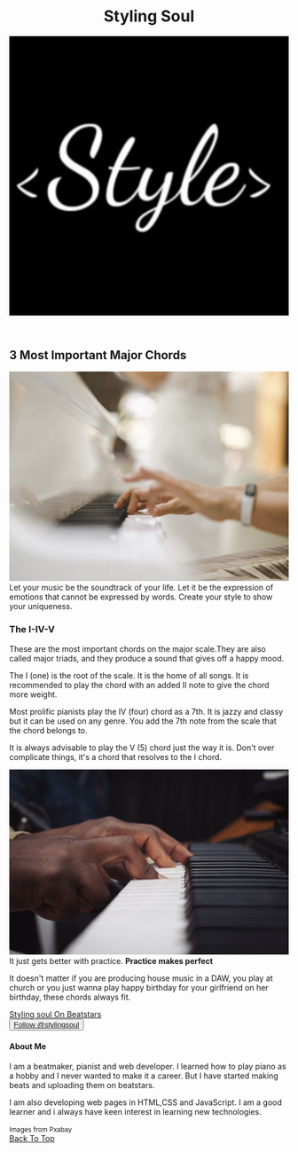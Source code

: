 <!DOCTYPE html>
<html>
<head>
   <meta name="viewport" content="width=device-width; initial-scale=1.0">
 
   <meta charset="UTF-8">
</head>
<body>
<header id="top">
<h1>Styling Soul</h1>
<img src="logo.jpg" id="logo">
</header>
<main>
<article>
<h2>3 Most Important Major Chords</h2>
<p>
<img src="piano2.jpg" class="photos">
Let your music be the soundtrack of your life.
Let it be the expression of emotions that
cannot be expressed by words. Create your style
to show your uniqueness.
</p>
<p>
<h3>The I-IV-V</h3>
These are the most important chords on the 
major scale.They are also called major triads, 
and they produce a sound that gives off a happy mood.
</p>
<p>
The I (one) is the root of the scale. It is the home 
of all songs. It is recommended to play the chord with an
added II note to give the chord more weight.
</p>
<p>
Most prolific pianists play the IV (four) chord as a 7th.
It is jazzy and classy but it can be used on any genre.
You add the 7th note from the scale that the chord belongs to.
</p>
<p>
It is always advisable to play the V (5) chord just the way it is.
Don't over complicate things, it's a chord that resolves to
the I chord.
</p>
<p>
<img src="piano.jpg" class="photos">
It just gets better with practice. <strong>Practice makes perfect</strong>
</p>
<p>
It doesn't matter if you are producing house music in a DAW, you play at church
or you just wanna play happy birthday for your girlfriend on her birthday, these 
chords always fit.
</p>
</article>
<aside id="ad">
<a href="https://beatstars.com/stylingsoul"><span id="bold-text">Styling soul On Beatstars</span> </a>
</aside>
</main>
<footer>
<div id="about">
<button id="follow"><a href="https://twitter.com/stylingsoul?ref_src=twsrc%5Etfw" class="twitter-follow-button" data-show-count="false">Follow @stylingsoul</a>
</button>
<h4>About Me</h4>
<p>I am a beatmaker, pianist and web developer.
I learned how to play piano as a hobby and I never
wanted to make it a career. But I have started making beats
and uploading them on beatstars.
</p>
<p>I am also 
developing web pages in HTML,CSS and JavaScript. I am 
a good learner and i always have keen interest in learning new technologies.
</p>
</div>
<div id="footer-foot">
<small>Images from Pxabay</small>
</div>
<div>
<a href="#top">Back To Top</a>
</div>
</footer>
</body>
</html>
